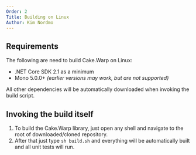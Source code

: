 ```yaml
---
Order: 2
Title: Building on Linux
Author: Kim Nordmo
---
```


## Requirements

The following are need to build Cake.Warp on Linux:

- .NET Core SDK 2.1 as a minimum
- Mono 5.0.0+ *(earlier versions may work, but are not supported)*

All other dependencies will be automatically downloaded when invoking the build script.

## Invoking the build itself

1. To build the Cake.Warp library, just open any shell and navigate to the root of
downloaded/cloned repository.
2. After that just type `sh build.sh` and everything will be automatically built and all unit tests
will run.
